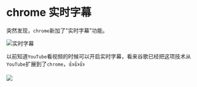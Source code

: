 # chrome 实时字幕

突然发现，`chrome`新加了"实时字幕"功能。

![实时字幕](https://z.wiki/images/20220220/b1ba9fe9007042d8aab3ca08be4fd58a.png)

以前知道`YouTube`看视频的时候可以开启实时字幕，看来谷歌已经把这项技术从`YouTube`扩展到了`chrome`，👍👍👍

![](https://z.wiki/images/20220220/034683c92f3d4c7ebecfab7b942b82d0.png)

